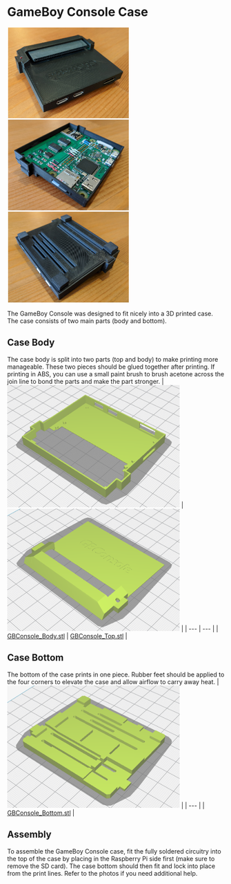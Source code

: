 # GameBoy Console Case
<img src="img/GBConsoleCase_1.jpg" width="280" hspace="2"/><img src="img/GBConsoleCase_2.jpg" width="280" hspace="2"/><img src="img/GBConsoleCase_3.jpg" width="280" hspace="2"/>

The GameBoy Console was designed to fit nicely into a 3D printed case. The case consists of two main parts (body and bottom).

## Case Body
The case body is split into two parts (top and body) to make printing more manageable. These two pieces should be glued together after printing. If printing in ABS, you can use a small paint brush to brush acetone across the join line to bond the parts and make the part stronger.
| <img src="stl/GBConsole_Body.png" width="400"/> | <img src="stl/GBConsole_Top.png" width="400"/> |
| --- | --- |
| [GBConsole_Body.stl](stl/GBConsole_Body.stl) | [GBConsole_Top.stl](stl/GBConsole_Top.stl) |

## Case Bottom
The bottom of the case prints in one piece. Rubber feet should be applied to the four corners to elevate the case and allow airflow to carry away heat.
| <img src="stl/GBConsole_Bottom.png" width="400"/> |
| --- |
| [GBConsole_Bottom.stl](stl/GBConsole_Bottom.stl) |

## Assembly
To assemble the GameBoy Console case, fit the fully soldered circuitry into the top of the case by placing in the Raspberry Pi side first (make sure to remove the SD card). The case bottom should then fit and lock into place from the print lines. Refer to the photos if you need additional help.
